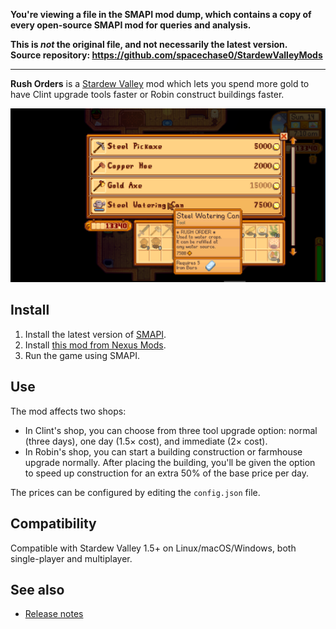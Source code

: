 **You're viewing a file in the SMAPI mod dump, which contains a copy of every open-source SMAPI mod
for queries and analysis.**

**This is _not_ the original file, and not necessarily the latest version.**  
**Source repository: https://github.com/spacechase0/StardewValleyMods**

----

**Rush Orders** is a [Stardew Valley](http://stardewvalley.net/) mod which lets you spend more gold
to have Clint upgrade tools faster or Robin construct buildings faster.

![](screenshot.png)

## Install
1. Install the latest version of [SMAPI](https://smapi.io).
2. Install [this mod from Nexus Mods](http://www.nexusmods.com/stardewvalley/mods/605).
3. Run the game using SMAPI.

## Use
The mod affects two shops:

* In Clint's shop, you can choose from three tool upgrade option: normal (three days), one
  day (1.5× cost), and immediate (2× cost).
* In Robin's shop, you can start a building construction or farmhouse upgrade normally. After
  placing the building, you'll be given the option to speed up construction for an extra 50% of the
  base price per day.

The prices can be configured by editing the `config.json` file.

## Compatibility
Compatible with Stardew Valley 1.5+ on Linux/macOS/Windows, both single-player and multiplayer.

## See also
* [Release notes](release-notes.md)
